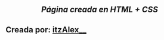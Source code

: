 <h2><center><strong><em>Página creada en HTML + CSS</strong></em></h2>
<h2><strong>Creada por: <a href="https://github.com/itzAlex/">itzAlex__</a></strong></h2>
